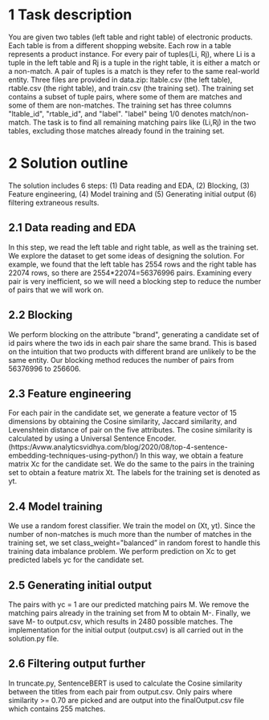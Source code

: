 # 1 Task description
You are given two tables (left table and right table) of electronic products. Each table is from a different shopping website. Each row in a table represents a product instance. For every pair of tuples(Li, Rj), where Li is a tuple in the left table and Rj is a tuple in the right table, it is either a match or a non-match. A pair of tuples is a match is they refer to the same real-world entity. Three files are provided in data.zip: ltable.csv (the left table), rtable.csv (the right table), and train.csv (the training set). The training set contains a subset of tuple pairs, where some of them are matches and some of them are non-matches. The training set has three columns "ltable_id", "rtable_id", and "label". "label" being 1/0 denotes match/non-match. The task is to find all remaining matching pairs like (Li,Rj) in the two tables, excluding those matches already found in the training set.

# 2 Solution outline

The solution includes 6 steps: (1) Data reading and EDA, (2) Blocking, (3) Feature engineering, (4) Model training and (5) Generating initial output (6) filtering extraneous results.

## 2.1 Data reading and EDA

In this step, we read the left table and right table, as well as the training set. We explore the dataset to get some ideas of designing the solution. For example, we found that the left table has 2554 rows and the right table has 22074 rows, so there are 2554*22074=56376996 pairs. Examining every pair is very inefficient, so we will need a blocking step to reduce the number of pairs that we will work on.

## 2.2 Blocking

We perform blocking on the attribute "brand", generating a candidate set of id pairs where the two ids in each pair share the same brand. This is based on the intuition that two products with different brand are unlikely to be the same entity. Our blocking method reduces the number of pairs from 56376996 to 256606.

## 2.3 Feature engineering

For each pair in the candidate set, we generate a feature vector of 15 dimensions by obtaining the Cosine similarity, Jaccard similarity, and Levenshtein distance of pair on the five attributes. The cosine similarity is calculated by using a Universal Sentence Encoder. (https:/Avww.analyticsvidhya.com/blog/2020/08/top-4-sentence-embedding-techniques-using-python/) In this way, we obtain a feature matrix Xc for the candidate set. We do the same to the pairs in the training set to obtain a feature matrix Xt. The labels for the training set is denoted as yt.
 
## 2.4 Model training

We use a random forest classifier. We train the model on (Xt, yt). Since the number of non-matches is much more than the number of matches in the training set, we set class_weight="balanced” in random forest to handle this training data imbalance problem. We perform prediction on Xc to get predicted labels yc for the candidate set.

## 2.5 Generating initial output 
The pairs with yc = 1 are our predicted matching pairs M. We remove the matching pairs already in the training set from M to obtain M-. Finally, we save M- to output.csv, which results in 2480 possible matches. The implementation for the initial output (output.csv) is all carried out in the solution.py file.

## 2.6 Filtering output further

In truncate.py, SentenceBERT is used to calculate the Cosine similarity between the titles from each pair from output.csv. Only pairs where similarity >= 0.70 are picked and are output into the finalOutput.csv file which contains 255 matches.
